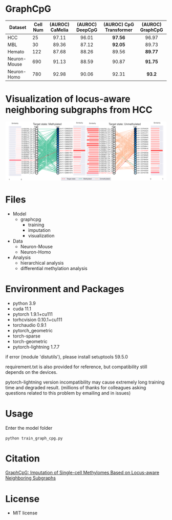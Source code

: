 # GraphCpG

| Dataset      | Cell Num | (AUROC) CaMelia | (AUROC) DeepCpG | (AUROC) CpG Transformer | (AUROC) GraphCpG |
|--------------|----------|:---------------:|:---------------:|:-----------------------:|:----------------:|
| HCC          |    25    |      97.11      |      96.01      |        **97.56**        |       96.97      |
| MBL          |    30    |      89.36      |      87.12      |        **92.05**        |       89.73      |
| Hemato       |   122    |      87.68      |      88.26      |          89.56          |     **89.77**    |
| Neuron-Mouse |   690    |      91.13      |      88.59      |          90.87          |     **91.75**    |
| Neuron-Homo  |   780    |      92.98      |      90.06      |          92.31          |     **93.2**     |

# Visualization of locus-aware neighboring subgraphs from HCC
![Image text](https://github.com/yuzhong-deng/graphcpg/blob/9353ba350eaac88b10bc77c7a3c031f475456c27/visualization_HCC_visual_prediction.png)


# Files
- Model
  - graphcpg
    - training
    - imputation
    - visualization
- Data
  - Neuron-Mouse
  - Neuron-Homo
- Analysis
    - hierarchical analysis
    - differential methylation analysis
 
# Environment and Packages

- python 3.9
- cuda 11.1
- pytorch 1.9.1+cu111
- torhcvision 0.10.1+cu111
- torchaudio 0.9.1
- pytorch_geometric
- torch-sparse
- torch-geometric
- pytorch-lightning 1.7.7

if error (module 'distutils'), please install setuptools 59.5.0

requirement.txt is also provided for reference, but compatibility still depends on the devices.

pytorch-lightning version incompatibility may cause extremely long training time and degraded result. (millions of thanks for colleagues asking questions related to this problem by emailing and in issues)

# Usage
Enter the model folder

`python train_graph_cpg.py`

# Citation
[GraphCpG: Imputation of Single-cell Methylomes Based on Locus-aware Neighboring Subgraphs](https://academic.oup.com/bioinformatics/advance-article/doi/10.1093/bioinformatics/btad533/7255916?login=true)

# License

- MIT license

